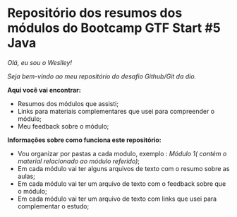 # Repositório dos resumos dos módulos do Bootcamp GTF Start #5 Java



*Olá, eu sou o Weslley!*



*Seja bem-vindo ao meu repositório do desafio Github/Git da dio.*



**Aqui você vai encontrar:**

* Resumos dos módulos que assisti;
* Links para materiais complementares que usei para compreender o módulo;
* Meu feedback sobre o módulo; 



**Informações sobre como funciona este repositório:**

* Vou organizar por pastas a cada modulo, exemplo : *Módulo 1( contém o material relacionado ao módulo referido)*;
* Em cada módulo vai ter alguns arquivos de texto com o resumo sobre as aulas;
* Em cada módulo vai ter um arquivo de texto com o feedback sobre que o módulo; 
* Em cada módulo vai ter um arquivo de texto com links que usei para complementar o estudo; 

